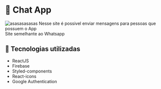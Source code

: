 # 💼 Chat App
![asasasasasas](https://user-images.githubusercontent.com/86633666/193936556-73b0eb09-9213-4bf5-bf95-8fbaaca3ae48.png)
Nesse site é possivel enviar mensagens para pessoas que possuem o App <br/>
Site semelhante ao Whatsapp

## 💼 Tecnologias utilizadas
- ReactJS
- Firebase
- Styled-components
- React-icons
- Google Authentication
